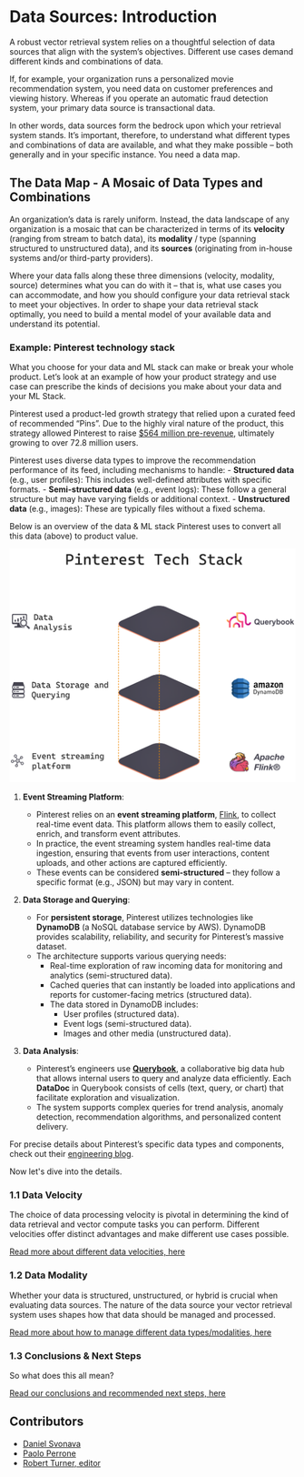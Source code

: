 # Data Sources: Introduction

A robust vector retrieval system relies on a thoughtful selection of data sources that align with the system’s objectives. Different use cases demand different kinds and combinations of data. 

If, for example, your organization runs a personalized movie recommendation system, you need data on customer preferences and viewing history. Whereas if you operate an automatic fraud detection system, your primary data source is transactional data. 

In other words, data sources form the bedrock upon which your retrieval system stands. 
It’s important, therefore, to understand what different types and combinations of data are available, and what they make possible – both generally and in your specific instance. You need a data map.


## The Data Map - A Mosaic of Data Types and Combinations

An organization’s data is rarely uniform. Instead, the data landscape of any organization is a mosaic that can be characterized in terms of its **velocity** (ranging from stream to batch data), its **modality** / type (spanning structured to unstructured data), and its **sources** (originating from in-house systems and/or third-party providers).

Where your data falls along these three dimensions (velocity, modality, source) determines what you can do with it – that is, what use cases you can accommodate, and how you should configure your data retrieval stack to meet your objectives. In order to shape your data retrieval stack optimally, you need to build a mental model of your available data and understand its potential.

### Example: Pinterest technology stack

What you choose for your data and ML stack can make or break your whole product. Let’s look at an example of how your product strategy and use case can prescribe the kinds of decisions you make about your data and your ML Stack.

Pinterest used a product-led growth strategy that relied upon a curated feed of recommended “Pins”. Due to the highly viral nature of the product, this strategy allowed Pinterest to raise [$564 million pre-revenue](https://www.entrepreneur.com/science-technology/no-revenue-no-problem-pinterest-raises-another-225/229597), ultimately growing to over 72.8 million users. 

Pinterest uses diverse data types to improve the recommendation performance of its feed, including mechanisms to handle:
    - **Structured data** (e.g., user profiles): This includes well-defined attributes with specific formats.
    - **Semi-structured data** (e.g., event logs): These follow a general structure but may have varying fields or additional context.
    - **Unstructured data** (e.g., images): These are typically files without a fixed schema.

Below is an overview of the data & ML stack Pinterest uses to convert all this data (above) to product value.

<img src="../../assets/building_blocks/data_sources/bb1-1.png" alt="Pinterest Tech Stack" data-size="70" />

1. **Event Streaming Platform**:
    - Pinterest relies on an **event streaming platform**, [Flink](https://medium.com/pinterest-engineering/unified-flink-source-at-pinterest-streaming-data-processing-c9d4e89f2ed6#:~:text=To%20best%20serve%20Pinners%2C%20creators,as%20its%20stream%20processing%20engine), to collect real-time event data. This platform allows them to easily collect, enrich, and transform event attributes.
    - In practice, the event streaming system handles real-time data ingestion, ensuring that events from user interactions, content uploads, and other actions are captured efficiently. 
    - These events can be considered **semi-structured** – they follow a specific format (e.g., JSON) but may vary in content.

2. **Data Storage and Querying**:
    - For **persistent storage**, Pinterest utilizes technologies like **DynamoDB** (a NoSQL database service by AWS). DynamoDB provides scalability, reliability, and security for Pinterest’s massive dataset.
    - The architecture supports various querying needs:
        - Real-time exploration of raw incoming data for monitoring and analytics (semi-structured data).
        - Cached queries that can instantly be loaded into applications and reports for customer-facing metrics (structured data).
        - The data stored in DynamoDB includes:
            - User profiles (structured data).
            - Event logs (semi-structured data).
            - Images and other media (unstructured data).

3. **Data Analysis**:
    - Pinterest’s engineers use [**Querybook**](https://medium.com/pinterest-engineering/open-sourcing-querybook-pinterests-collaborative-big-data-hub-ba2605558883), a collaborative big data hub that allows internal users to query and analyze data efficiently. Each **DataDoc** in Querybook consists of cells (text, query, or chart) that facilitate exploration and visualization.
    - The system supports complex queries for trend analysis, anomaly detection, recommendation algorithms, and personalized content delivery.

For precise details about Pinterest’s specific data types and components, check out their [engineering blog](https://medium.com/@Pinterest_Engineering).

Now let's dive into the details. 

### **1.1 Data Velocity**
The choice of data processing velocity is pivotal in determining the kind of data retrieval and vector compute tasks you can perform. Different velocities offer distinct advantages and make different use cases possible. 

[Read more about different data velocities, here](data-modality)

### **1.2 Data Modality** 
Whether your data is structured, unstructured, or hybrid is crucial when evaluating data sources. The nature of the data source your vector retrieval system uses shapes how that data should be managed and processed.

[Read more about how to manage different data types/modalities, here](data-velocity)

### **1.3 Conclusions & Next Steps**
So what does this all mean? 

[Read our conclusions and recommended next steps, here](conclusion)

## Contributors

- [Daniel Svonava](https://www.linkedin.com/in/svonava/)
- [Paolo Perrone](https://www.linkedin.com/in/paoloperrone/)
- [Robert Turner, editor](https://robertturner.co/copyedit)
